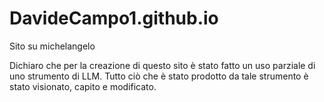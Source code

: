 # DavideCampo1.github.io
Sito su michelangelo

Dichiaro che per la creazione di questo sito è stato fatto un uso parziale di uno strumento di LLM. Tutto ciò che è stato prodotto da tale strumento è stato visionato, capito e modificato.
